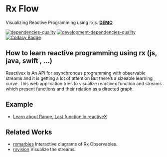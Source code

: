 # Rx Flow

Visualizing Reactive Programming using rxjs.
[**DEMO**](https://fingerpich.github.io/rx-flow/)

[![dependencies-quality]( https://david-dm.org/fingerpich/rx-flow.svg)](https://david-dm.org/fingerpich/rx-flow)
[![development-dependencies-quality](https://david-dm.org/fingerpich/rx-flow/dev-status.svg)](https://david-dm.org/fingerpich/rx-flow#info=devDependencies)
[![Codacy Badge](https://api.codacy.com/project/badge/Grade/3a50eeb043584886b60f961426032030)](https://www.codacy.com/app/zarei-bs/rx-studio?utm_source=github.com&amp;utm_medium=referral&amp;utm_content=fingerpich/rx-studio&amp;utm_campaign=Badge_Grade)

## How to learn reactive programming using rx (js, java, swift , ...) 

Reactivex is An API for asynchronous programming with observable streams and it is getting a lot of attention 
But there’s a sizeable learning curve.
This web application tries to visualize reactivex function and streams 
which present functions and their relation as a directed graph.

## Example

 - [Learn about Range, Last function in reactiveX](https://fingerpich.github.io/rx-flow/load/%7B%22nodes%22:%5B%7B%22id%22:2,%22x%22:348,%22y%22:233,%22node_type%22:%22Range%22,%22properties%22:%7B%22start%22:0,%22count%22:3%7D%7D,%7B%22id%22:3,%22x%22:606,%22y%22:234,%22node_type%22:%22Last%22,%22properties%22:%7B%22filter%22:0%7D%7D,%7B%22id%22:4,%22x%22:480,%22y%22:413,%22node_type%22:%22Subscribe%22,%22properties%22:%7B%7D%7D%5D,%22edges%22:%5B%7B%22source%22:2,%22target%22:3%7D,%7B%22source%22:3,%22target%22:4%7D%5D%7D)

## Related Works
 - [rxmarbles](http://rxmarbles.com/) Interactive diagrams of Rx Observables.
 - [rxvision](http://jaredforsyth.com/rxvision/examples/playground/) Visualize the streams.
